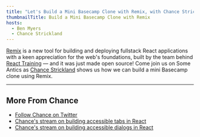 ```yaml
---
title: "Let's Build a Mini Basecamp Clone with Remix, with Chance Strickland"
thumbnailTitle: Build a Mini Basecamp Clone with Remix
hosts:
  - Ben Myers
  - Chance Strickland
---
```


[Remix](https://remix.run) is a new tool for building and deploying fullstack React applications with a keen appreciation for the web's foundations, built by the team behind [React Training](https://reacttraining.com) — and it was just made open source! Come join us on Some Antics as [Chance Strickland](https://twitter.com/chancethedev) shows us how we can build a mini Basecamp clone using Remix.

---
## More From Chance

- [Follow Chance on Twitter](https://twitter.com/chancethedev)
- [Chance's stream on building accessible tabs in React](https://someantics.dev/tabs-react/)
- [Chance's stream on building accessible dialogs in React](https://someantics.dev/react-dialogs/)